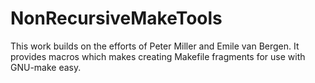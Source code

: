 # NonRecursiveMakeTools

This work builds on the efforts of Peter Miller and Emile van Bergen.
It provides macros which makes creating Makefile fragments for use
with GNU-make easy.

